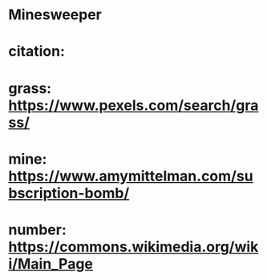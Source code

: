 # Minesweeper
# citation:
# grass: https://www.pexels.com/search/grass/
# mine: https://www.amymittelman.com/subscription-bomb/
# number: https://commons.wikimedia.org/wiki/Main_Page
